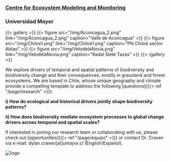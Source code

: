 
### [Centre for Ecosystem Modeling and Monitoring](https://cem.umayor.cl/)
### Universidad Mayor

{{< gallery >}}
  {{< figure src="/img/Aconcagua_2.png" link="/img/Aconcagua_2.png" caption="Valle de Aconcagua" >}}
  {{< figure src="/img/Chiloe1.png" link="/img/Chiloe1.png" caption="PN Chiloé sector Abtao" >}}
  {{< figure src="/img/VelodelaNovia.png" link="/img/VelodelaNovia.png" caption="Radal Siete Tazas"  >}}
{{< /gallery >}}

We explore drivers of temporal and spatial patterns of biodiversity and biodiversity change and their consequences, mostly in grassland and forest ecosystems. We are based in Chile, whose unique geography and climate provide a compelling template to address the following [questions]({{< ref "/page/research" >}}):

**i) How do ecological and historical drivers jointly shape biodiversity patterns?**

**ii) How does biodiversity mediate ecosystem processes to global change drivers across temporal and spatial scales?**

If interested in joining our research team or collaborating with us, please check out [opportunities]({{< ref "/page/equipo" >}}) or contact Dr. Craven via e-mail: dylan.craven[at]umayor.cl (English/Español).

![logo](/img/solo_verde33.png)
